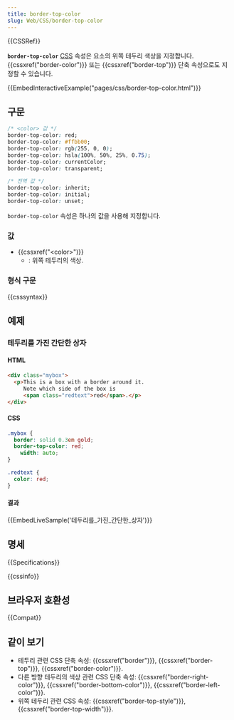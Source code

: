 ```yaml
---
title: border-top-color
slug: Web/CSS/border-top-color
---
```

{{CSSRef}}

**`border-top-color`** [CSS](/ko/docs/Web/CSS) 속성은 요소의 위쪽 테두리 색상을 지정합니다. {{cssxref("border-color")}} 또는 {{cssxref("border-top")}} 단축 속성으로도 지정할 수 있습니다.

{{EmbedInteractiveExample("pages/css/border-top-color.html")}}

## 구문

```css
/* <color> 값 */
border-top-color: red;
border-top-color: #ffbb00;
border-top-color: rgb(255, 0, 0);
border-top-color: hsla(100%, 50%, 25%, 0.75);
border-top-color: currentColor;
border-top-color: transparent;

/* 전역 값 */
border-top-color: inherit;
border-top-color: initial;
border-top-color: unset;
```

`border-top-color` 속성은 하나의 값을 사용해 지정합니다.

### 값

- {{cssxref("&lt;color&gt;")}}
  - : 위쪽 테두리의 색상.

### 형식 구문

{{csssyntax}}

## 예제

### 테두리를 가진 간단한 상자

#### HTML

```html
<div class="mybox">
  <p>This is a box with a border around it.
     Note which side of the box is
     <span class="redtext">red</span>.</p>
</div>
```

#### CSS

```css
.mybox {
  border: solid 0.3em gold;
  border-top-color: red;
    width: auto;
}

.redtext {
  color: red;
}
```

#### 결과

{{EmbedLiveSample('테두리를_가진_간단한_상자')}}

## 명세

{{Specifications}}

{{cssinfo}}

## 브라우저 호환성

{{Compat}}

## 같이 보기

- 테두리 관련 CSS 단축 속성: {{cssxref("border")}}, {{cssxref("border-top")}}, {{cssxref("border-color")}}.
- 다른 방향 테두리의 색상 관련 CSS 단축 속성: {{cssxref("border-right-color")}}, {{cssxref("border-bottom-color")}}, {{cssxref("border-left-color")}}.
- 위쪽 테두리 관련 CSS 속성: {{cssxref("border-top-style")}}, {{cssxref("border-top-width")}}.
